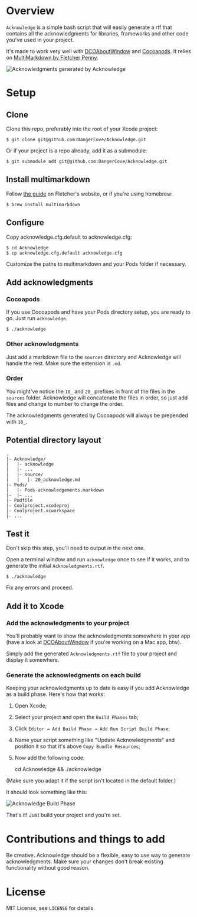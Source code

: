 # Overview

`Acknowledge` is a simple bash script that will easily generate a rtf that contains all the acknowledgments for libraries, frameworks and other code you've used in your project.

It's made to work very well with [DCOAboutWindow](https://github.com/DangerCove/DCOAboutWindow) and [Cocoapods](http://www.cocoapods.org). It relies on [MultiMarkdown by Fletcher Penny](http://fletcherpenney.net/multimarkdown).

![Acknowledgments generated by Acknowledge](https://raw.github.com/DangerCove/Acknowledge/master/screenshots/acknowledgments.png)

# Setup

## Clone

Clone this repo, preferably into the root of your Xcode project:

    $ git clone git@github.com:DangerCove/Acknowledge.git

Or if your project is a repo already, add it as a submodule:

    $ git submodule add git@github.com:DangerCove/Acknowledge.git

## Install multimarkdown

Follow [the guide](http://fletcherpenney.net/multimarkdown/install) on Fletcher's website, or if you're using homebrew:

    $ brew install multimarkdown

## Configure

Copy acknowledge.cfg.default to acknowledge.cfg:

    $ cd Acknowledge
    $ cp acknowledge.cfg.default acknowledge.cfg

Customize the paths to multimarkdown and your Pods folder if necessary.

## Add acknowledgments

### Cocoapods

If you use Cocoapods and have your Pods directory setup, you are ready to go. Just run `acknowledge`.

    $ ./acknowledge

### Other acknowledgments

Just add a markdown file to the `sources` directory and Acknowledge will handle the rest. Make sure the extension is `.md`.

### Order

You might've notice the `10_` and `20_` prefixes in front of the files in the `sources` folder. Acknowledge will concatenate the files in order, so just add files and change to number to change the order.

The acknowledgments generated by Cocoapods will always be prepended with `10_`.

## Potential directory layout

    .
    |- Acknowledge/
    |   |- acknowledge
    |   |- ...
    |   |- source/
    |   |   |- 20_acknowledge.md
    |- Pods/
    |   |- Pods-acknowledgements.markdown
    |-  |- ...
    |- Podfile
    |- Coolproject.xcodeproj
    |- Coolproject.xcworkspace
    |- ...

## Test it

Don't skip this step, you'll need to output in the next one.

Open a terminal window and run `acknowledge` once to see if it works, and to generate the initial `Acknowledgments.rtf`.

    $ ./acknowledge

Fix any errors and proceed.

## Add it to Xcode

### Add the acknowledgments to your project

You'll probably want to show the acknowledgments somewhere in your app (have a look at [DCOAboutWindow](https://github.com/DangerCove/DCOAboutWindow) if you're working on a Mac app, btw).

Simply add the generated `Acknowledgments.rtf` file to your project and display it somewhere.

### Generate the acknowledgments on each build

Keeping your acknowledgments up to date is easy if you add Acknowledge as a build phase. Here's how that works:

1. Open Xcode;
1. Select your project and open the `Build Phases` tab;
1. Click `Editor → Add Build Phase → Add Run Script Build Phase`;
1. Name your script something like "Update Acknowledgments" and position it so that it's above `Copy Bundle Resources`;
1. Now add the following code:

    cd Acknowledge && ./acknowledge

(Make sure you adapt it if the script isn't located in the default folder.)

It should look something like this:

![Acknowledge Build Phase](https://raw.github.com/DangerCove/Acknowledge/master/screenshots/build-phase.jpg)

That's it! Just build your project and you're set.

# Contributions and things to add

Be creative. Acknowledge should be a flexible, easy to use way to generate acknowledgments. Make sure your changes don't break existing functionality without good reason.

# License

MIT License, see `LICENSE` for details.
